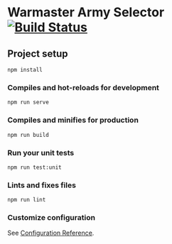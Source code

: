 # Warmaster Army Selector [![Build Status](https://travis-ci.com/dsusco/wm-selector.svg?branch=master)](https://travis-ci.com/dsusco/wm-selector)


## Project setup
```
npm install
```

### Compiles and hot-reloads for development
```
npm run serve
```

### Compiles and minifies for production
```
npm run build
```

### Run your unit tests
```
npm run test:unit
```

### Lints and fixes files
```
npm run lint
```

### Customize configuration
See [Configuration Reference](https://cli.vuejs.org/config/).
